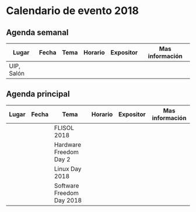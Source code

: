 # Calendario de evento 2018

## Agenda semanal
|     Lugar       |     Fecha    |                    Tema              |   Horario          | Expositor   | Mas información |
|-----------------| -------------| -------------------------------------|--------------------|-------------|-----------------|
| UIP, Salón      |              |                                      |                    | []()        |                 |


## Agenda principal
|     Lugar       |     Fecha    |                    Tema              |   Horario          | Expositor   | Mas información |
|-----------------| -------------| -------------------------------------|--------------------|-------------|-----------------|
|                 |              | FLISOL 2018                          |                    | []()        |                 |
|                 |              | Hardware Freedom Day 2               |                    | []()        |                 |
|                 |              | Linux Day 2018                       |                    | []()        |                 |
|                 |              | Software Freedom Day 2018            |                    | []()        |                 |

